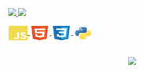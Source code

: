  <div align="left">
  <a href="https://github.com/aloneinthecityy">
  <img height="180em" src="https://github-readme-stats.vercel.app/api?username=aloneinthecityy&show_icons=true&theme=dracula&include_all_commits=true&count_private=true"/>
  <img height="180em" src="https://github-readme-stats.vercel.app/api/top-langs/?username=aloneinthecityy&layout=compact&langs_count=7&theme=dracula"/>
   <br>
   <br>
   <img align="center" alt="js" height="30" width="40" src="https://raw.githubusercontent.com/devicons/devicon/master/icons/javascript/javascript-plain.svg">
   <img align="center" alt="HTML" height="30" width="40" src="https://raw.githubusercontent.com/devicons/devicon/master/icons/html5/html5-original.svg">
  <img align="center" alt="CSS" height="30" width="40" src="https://raw.githubusercontent.com/devicons/devicon/master/icons/css3/css3-original.svg">
  <img align="center" alt="Python" height="30" width="40" src="https://raw.githubusercontent.com/devicons/devicon/master/icons/python/python-original.svg">
</div>
     
  <br>
 <br>
 
<div align="center"> 
     <img height="230" src="https://66.media.tumblr.com/a00cc49f7c02b11f7178e6e4cbbd6814/tumblr_n2puczFoqe1ruoznzo1_500.gif">
</div>
 
